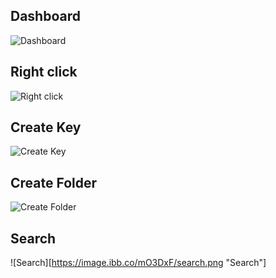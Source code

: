 Dashboard
--------
![Dashboard](https://image.ibb.co/eofXra/tree.png "Dashboard")

Right click
--------
![Right click](https://image.ibb.co/cRwu4v/rightclick.png "Right click")

Create Key
--------
![Create Key](https://image.ibb.co/cLikBa/create.png "Create Key")

Create Folder
--------
![Create Folder](https://image.ibb.co/igTJWa/create_folder.png "Create Folder")

Search 
-------
![Search][https://image.ibb.co/mO3DxF/search.png "Search"]
